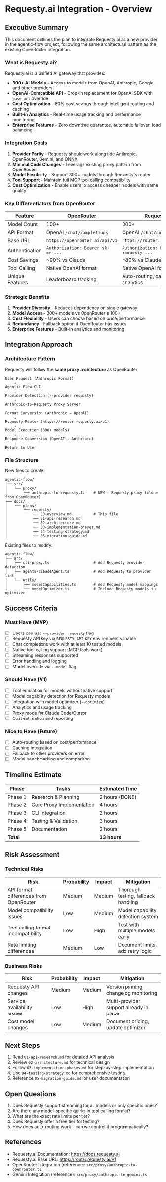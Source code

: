 # Requesty.ai Integration - Overview

## Executive Summary

This document outlines the plan to integrate Requesty.ai as a new provider in the agentic-flow project, following the same architectural pattern as the existing OpenRouter integration.

### What is Requesty.ai?

Requesty.ai is a unified AI gateway that provides:
- **300+ AI Models** - Access to models from OpenAI, Anthropic, Google, and other providers
- **OpenAI-Compatible API** - Drop-in replacement for OpenAI SDK with `base_url` override
- **Cost Optimization** - 80% cost savings through intelligent routing and caching
- **Built-in Analytics** - Real-time usage tracking and performance monitoring
- **Enterprise Features** - Zero downtime guarantee, automatic failover, load balancing

### Integration Goals

1. **Provider Parity** - Requesty should work alongside Anthropic, OpenRouter, Gemini, and ONNX
2. **Minimal Code Changes** - Leverage existing proxy pattern from OpenRouter
3. **Model Flexibility** - Support 300+ models through Requesty's router
4. **Tool Support** - Maintain full MCP tool calling compatibility
5. **Cost Optimization** - Enable users to access cheaper models with same quality

### Key Differentiators from OpenRouter

| Feature | OpenRouter | Requesty.ai |
|---------|-----------|-------------|
| Model Count | 100+ | 300+ |
| API Format | OpenAI `/chat/completions` | OpenAI `/chat/completions` |
| Base URL | `https://openrouter.ai/api/v1` | `https://router.requesty.ai/v1` |
| Authentication | `Authorization: Bearer sk-or-...` | `Authorization: Bearer requesty-...` |
| Cost Savings | ~90% vs Claude | ~80% vs Claude |
| Tool Calling | Native OpenAI format | Native OpenAI format |
| Unique Features | Leaderboard tracking | Auto-routing, caching, analytics |

### Strategic Benefits

1. **Provider Diversity** - Reduces dependency on single gateway
2. **Model Access** - 300+ models vs OpenRouter's 100+
3. **Cost Flexibility** - Users can choose based on price/performance
4. **Redundancy** - Fallback option if OpenRouter has issues
5. **Enterprise Features** - Built-in analytics and monitoring

## Integration Approach

### Architecture Pattern

Requesty will follow the **same proxy architecture** as OpenRouter:

```
User Request (Anthropic Format)
    ↓
Agentic Flow CLI
    ↓
Provider Detection (--provider requesty)
    ↓
Anthropic-to-Requesty Proxy Server
    ↓
Format Conversion (Anthropic → OpenAI)
    ↓
Requesty Router (https://router.requesty.ai/v1)
    ↓
Model Execution (300+ models)
    ↓
Response Conversion (OpenAI → Anthropic)
    ↓
Return to User
```

### File Structure

New files to create:
```
agentic-flow/
├── src/
│   └── proxy/
│       └── anthropic-to-requesty.ts    # NEW - Requesty proxy (clone from OpenRouter)
├── docs/
│   └── plans/
│       └── requesty/
│           ├── 00-overview.md          # This file
│           ├── 01-api-research.md
│           ├── 02-architecture.md
│           ├── 03-implementation-phases.md
│           ├── 04-testing-strategy.md
│           └── 05-migration-guide.md
```

Existing files to modify:
```
agentic-flow/
├── src/
│   ├── cli-proxy.ts                    # Add Requesty provider detection
│   ├── agents/claudeAgent.ts           # Add Requesty to provider list
│   └── utils/
│       ├── modelCapabilities.ts        # Add Requesty model mappings
│       └── modelOptimizer.ts           # Include Requesty models in optimizer
```

## Success Criteria

### Must Have (MVP)
- [ ] Users can use `--provider requesty` flag
- [ ] Requesty API key via `REQUESTY_API_KEY` environment variable
- [ ] Chat completions work with at least 10 tested models
- [ ] Native tool calling support (MCP tools work)
- [ ] Streaming responses supported
- [ ] Error handling and logging
- [ ] Model override via `--model` flag

### Should Have (V1)
- [ ] Tool emulation for models without native support
- [ ] Model capability detection for Requesty models
- [ ] Integration with model optimizer (`--optimize`)
- [ ] Analytics and usage tracking
- [ ] Proxy mode for Claude Code/Cursor
- [ ] Cost estimation and reporting

### Nice to Have (Future)
- [ ] Auto-routing based on cost/performance
- [ ] Caching integration
- [ ] Fallback to other providers on error
- [ ] Model benchmarking and comparison

## Timeline Estimate

| Phase | Tasks | Estimated Time |
|-------|-------|----------------|
| Phase 1 | Research & Planning | 2 hours (DONE) |
| Phase 2 | Core Proxy Implementation | 4 hours |
| Phase 3 | CLI Integration | 2 hours |
| Phase 4 | Testing & Validation | 3 hours |
| Phase 5 | Documentation | 2 hours |
| **Total** | | **13 hours** |

## Risk Assessment

### Technical Risks

| Risk | Probability | Impact | Mitigation |
|------|------------|--------|------------|
| API format differences from OpenRouter | Medium | Medium | Thorough testing, fallback handling |
| Model compatibility issues | Low | Medium | Model capability detection system |
| Tool calling format incompatibility | Low | High | Test with multiple models early |
| Rate limiting differences | Medium | Low | Document limits, add retry logic |

### Business Risks

| Risk | Probability | Impact | Mitigation |
|------|------------|--------|------------|
| Requesty API changes | Medium | Medium | Version pinning, changelog monitoring |
| Service availability issues | Low | High | Multi-provider support already in place |
| Cost model changes | Low | Medium | Document pricing, update optimizer |

## Next Steps

1. Read `01-api-research.md` for detailed API analysis
2. Review `02-architecture.md` for technical design
3. Follow `03-implementation-phases.md` for step-by-step implementation
4. Use `04-testing-strategy.md` for comprehensive testing
5. Reference `05-migration-guide.md` for user documentation

## Open Questions

1. Does Requesty support streaming for all models or only specific ones?
2. Are there any model-specific quirks in tool calling format?
3. What are the exact rate limits per tier?
4. Does Requesty offer a free tier for testing?
5. How does auto-routing work - can we control it programmatically?

## References

- Requesty.ai Documentation: https://docs.requesty.ai
- Requesty.ai Base URL: https://router.requesty.ai/v1
- OpenRouter Integration (reference): `src/proxy/anthropic-to-openrouter.ts`
- Gemini Integration (reference): `src/proxy/anthropic-to-gemini.ts`
